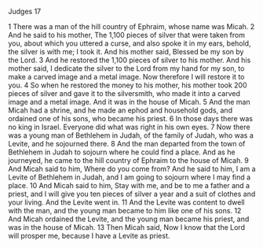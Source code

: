 Judges 17

1	There was a man of the hill country of Ephraim, whose name was Micah.
2	And he said to his mother, The 1,100 pieces of silver that were taken from you, about which you uttered a curse, and also spoke it in my ears, behold, the silver is with me; I took it. And his mother said, Blessed be my son by the Lord.
3	And he restored the 1,100 pieces of silver to his mother. And his mother said, I dedicate the silver to the Lord from my hand for my son, to make a carved image and a metal image. Now therefore I will restore it to you.
4	So when he restored the money to his mother, his mother took 200 pieces of silver and gave it to the silversmith, who made it into a carved image and a metal image. And it was in the house of Micah.
5	And the man Micah had a shrine, and he made an ephod and household gods, and ordained one of his sons, who became his priest.
6	In those days there was no king in Israel. Everyone did what was right in his own eyes.
7	Now there was a young man of Bethlehem in Judah, of the family of Judah, who was a Levite, and he sojourned there.
8	And the man departed from the town of Bethlehem in Judah to sojourn where he could find a place. And as he journeyed, he came to the hill country of Ephraim to the house of Micah.
9	And Micah said to him, Where do you come from? And he said to him, I am a Levite of Bethlehem in Judah, and I am going to sojourn where I may find a place.
10	And Micah said to him, Stay with me, and be to me a father and a priest, and I will give you ten pieces of silver a year and a suit of clothes and your living. And the Levite went in.
11	And the Levite was content to dwell with the man, and the young man became to him like one of his sons.
12	And Micah ordained the Levite, and the young man became his priest, and was in the house of Micah.
13	Then Micah said, Now I know that the Lord will prosper me, because I have a Levite as priest.

